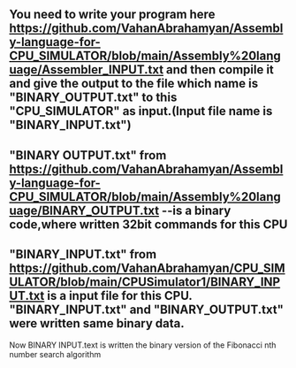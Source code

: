 You need to  write your program here https://github.com/VahanAbrahamyan/Assembly-language-for-CPU_SIMULATOR/blob/main/Assembly%20language/Assembler_INPUT.txt
and then compile it and give the output to the file which name is "BINARY_OUTPUT.txt" to this "CPU_SIMULATOR" as input.(Input file name is "BINARY_INPUT.txt")
-------------------------------------------------------------------------------------------------------------------------------------------------------------------
"BINARY OUTPUT.txt" from https://github.com/VahanAbrahamyan/Assembly-language-for-CPU_SIMULATOR/blob/main/Assembly%20language/BINARY_OUTPUT.txt  --is a binary code,where written 32bit commands for this CPU
-------------------------------------------------------------------------------------------------------------------------------------------------------------------
"BINARY_INPUT.txt"  from https://github.com/VahanAbrahamyan/CPU_SIMULATOR/blob/main/CPUSimulator1/BINARY_INPUT.txt is a input file for this CPU. "BINARY_INPUT.txt" and "BINARY_OUTPUT.txt" were written same binary data.
-------------------------------------------------------------------------------------------------------------------------------------------------------------------
Now BINARY INPUT.text is written the binary version of the Fibonacci nth number search algorithm
